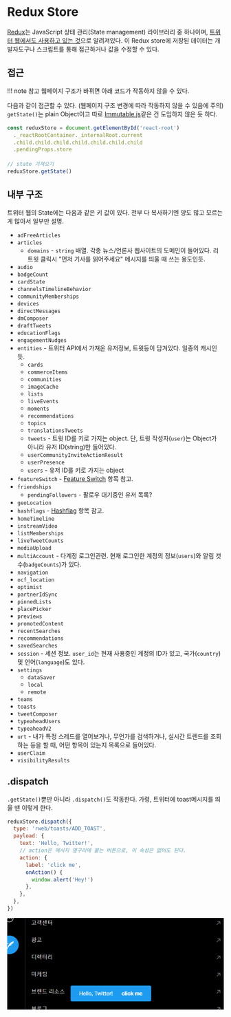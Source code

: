 Redux Store
===========

[Redux](https://redux.js.org)는 JavaScript 상태 관리(State management) 라이브러리 중 하나이며, [트위터 웹에서도 사용하고 있는 것](https://blog.twitter.com/engineering/en_us/topics/open-source/2017/how-we-built-twitter-lite)으로 알려져있다. 이 Redux store에 저장된 데이터는 개발자도구나 스크립트를 통해 접근하거나 값을 수정할 수 있다.

접근
--

!!! note 참고
    웹페이지 구조가 바뀌면 아래 코드가 작동하지 않을 수 있다.

다음과 같이 접근할 수 있다. (웹페이지 구조 변경에 따라 작동하지 않을 수 있음에 주의) `getState()`는 plain Object이고 따로 [Immutable.js](https://immutable-js.com)같은 건 도입하지 않은 듯 하다.

```javascript
const reduxStore = document.getElementById('react-root')
  ._reactRootContainer._internalRoot.current
  .child.child.child.child.child.child.child
  .pendingProps.store

// state 가져오기
reduxStore.getState()
```

내부 구조
-----

트위터 웹의 State에는 다음과 같은 키 값이 있다. 전부 다 복사하기엔 양도 많고 모르는 게 많아서 일부만 설명.

* `adFreeArticles`
* `articles`
    * `domains` - `string` 배열. 각종 뉴스/언론사 웹사이트의 도메인이 들어있다. 리트윗 클릭시 "먼저 기사를 읽어주세요" 메시지를 띄울 때 쓰는 용도인듯.
* `audio`
* `badgeCount`
* `cardState`
* `channelsTimelineBehavior`
* `communityMemberships`
* `devices`
* `directMessages`
* `dmComposer`
* `draftTweets`
* `educationFlags`
* `engagementNudges`
* `entities` - 트위터 API에서 가져온 유저정보, 트윗등이 담겨있다. 일종의 캐시인듯.
    * `cards`
    * `commerceItems`
    * `communities`
    * `imageCache`
    * `lists`
    * `liveEvents`
    * `moments`
    * `recommendations`
    * `topics`
    * `translationsTweets`
    * `tweets` - 트윗 ID를 키로 가지는 object. 단, 트윗 작성자(`user`)는 Object가 아니라 유저 ID(string)만 들어있다.
    * `userCommunityInviteActionResult`
    * `userPresence`
    * `users` - 유저 ID를 키로 가지는 object
* `featureSwitch` - [Feature Switch](./feature-switch.md) 항목 참고.
* `friendships`
    * `pendingFollowers` - 팔로우 대기중인 유저 목록?
* `geoLocation`
* `hashflags` - [Hashflag](./hashflag.md) 항목 참고.
* `homeTimeline`
* `instreamVideo`
* `listMemberships`
* `liveTweetCounts`
* `mediaUpload`
* `multiAccount` - 다계정 로그인관련. 현재 로그인한 계정의 정보(`users`)와 알림 갯수(`badgeCounts`)가 있다.
* `navigation`
* `ocf_location`
* `optimist`
* `partnerIdSync`
* `pinnedLists`
* `placePicker`
* `previews`
* `promotedContent`
* `recentSearches`
* `recommendations`
* `savedSearches`
* `session` - 세션 정보. `user_id`는 현재 사용중인 계정의 ID가 있고, 국가(`country`) 및 언어(`language`)도 있다.
* `settings`
    * `dataSaver`
    * `local`
    * `remote`
* `teams`
* `toasts`
* `tweetComposer`
* `typeaheadUsers`
* `typeaheadV2`
* `urt` - 내가 특정 스레드를 열어보거나, 무언가를 검색하거나, 실시간 트렌드를 조회하는 등을 할 때, 어떤 항목이 있는지 목록으로 들어있다.
* `userClaim`
* `visibilityResults`

.dispatch
--------

`.getState()`뿐만 아니라 `.dispatch()`도 작동한다. 가령, 트위터에 toast메시지를 띄울 땐 이렇게 한다.

```javascript
reduxStore.dispatch({
  type: 'rweb/toasts/ADD_TOAST',
  payload: {
    text: 'Hello, Twitter!',
    // action은 메시지 옆구리에 붙는 버튼으로, 이 속성은 없어도 된다.
    action: { 
      label: 'click me',
      onAction() {
        window.alert('Hey!')
      },
    },
  },
})
```

![트위터 웹 스크린샷. 하단에 Toast메시지로 "Hello, Twitter!" 문구와 "click me"버튼이 있다.](./images/toast-message.png)